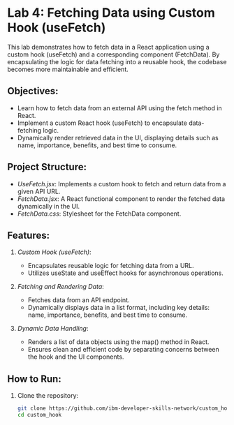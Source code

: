# Lab 4: Fetching Data using Custom Hook (useFetch)

This lab demonstrates how to fetch data in a React application using a custom hook (useFetch) and a corresponding component (FetchData). By encapsulating the logic for data fetching into a reusable hook, the codebase becomes more maintainable and efficient.

## Objectives:
- Learn how to fetch data from an external API using the fetch method in React.
- Implement a custom React hook (useFetch) to encapsulate data-fetching logic.
- Dynamically render retrieved data in the UI, displaying details such as name, importance, benefits, and best time to consume.

## Project Structure:
- *UseFetch.jsx*: Implements a custom hook to fetch and return data from a given API URL.
- *FetchData.jsx*: A React functional component to render the fetched data dynamically in the UI.
- *FetchData.css*: Stylesheet for the FetchData component.

## Features:
1. *Custom Hook (useFetch)*:
   - Encapsulates reusable logic for fetching data from a URL.
   - Utilizes useState and useEffect hooks for asynchronous operations.

2. *Fetching and Rendering Data*:
   - Fetches data from an API endpoint.
   - Dynamically displays data in a list format, including key details: name, importance, benefits, and best time to consume.

3. *Dynamic Data Handling*:
   - Renders a list of data objects using the map() method in React.
   - Ensures clean and efficient code by separating concerns between the hook and the UI components.

## How to Run:
1. Clone the repository:
   ```bash
   git clone https://github.com/ibm-developer-skills-network/custom_hook.git
   cd custom_hook